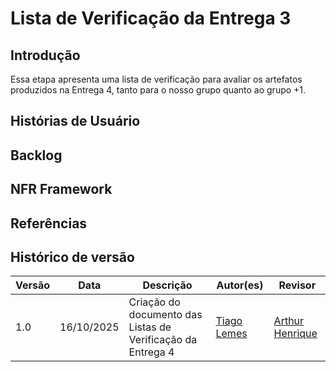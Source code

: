 # Lista de Verificação da Entrega 3 

## Introdução

Essa etapa apresenta uma lista de verificação para avaliar os artefatos produzidos na Entrega 4, tanto para o nosso grupo quanto ao grupo +1.  

## Histórias de Usuário

## Backlog

## NFR Framework

## Referências


## Histórico de versão

| Versão | Data | Descrição | Autor(es) | Revisor |
|--------|------|-----------|-----------|---------|
| 1.0    | 16/10/2025 | Criação do documento das Listas de Verificação da Entrega 4 | [Tiago Lemes](https://github.com/TiagoTeixeira-2005) |  [Arthur Henrique](https://github.com/arthurhvieira1) |